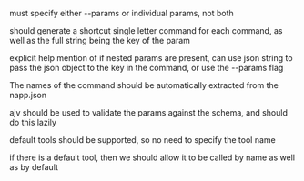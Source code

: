 must specify either --params or individual params, not both

should generate a shortcut single letter command for each command, as well as
the full string being the key of the param

explicit help mention of if nested params are present, can use json string to
pass the json object to the key in the command, or use the --params flag

The names of the command should be automatically extracted from the napp.json

ajv should be used to validate the params against the schema, and should do this
lazily

default tools should be supported, so no need to specify the tool name

if there is a default tool, then we should allow it to be called by name as well
as by default
